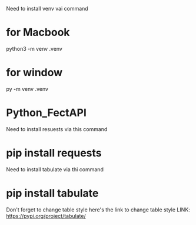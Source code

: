 Need to install venv vai command 
# for Macbook
python3 -m venv .venv
# for window
py -m venv .venv
# Python_FectAPI
Need to install resuests via this command
# pip install requests
Need to install tabulate via thi command
# pip install tabulate
Don't forget to change table style here's the link to change table style
LINK: https://pypi.org/project/tabulate/
